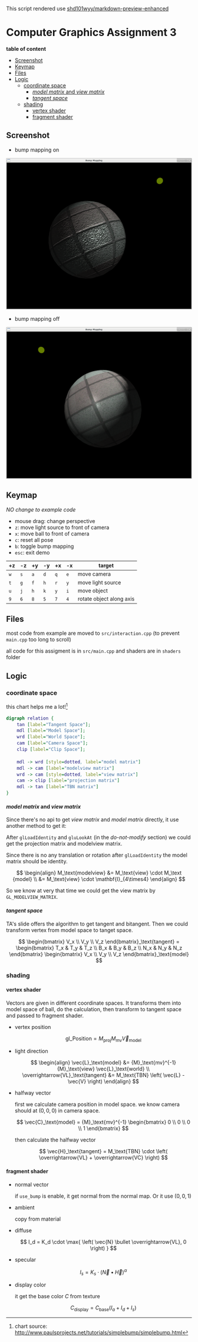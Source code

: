 This script rendered use [shd101wyy/markdown-preview-enhanced](https://shd101wyy.github.io/markdown-preview-enhanced/#/)

# Computer Graphics Assignment 3

**table of content**

<!-- @import "[TOC]" {cmd="toc" depthFrom=2 depthTo=6 orderedList=false} -->
<!-- code_chunk_output -->

* [Screenshot](#screenshot)
* [Keymap](#keymap)
* [Files](#files)
* [Logic](#logic)
	* [coordinate space](#coordinate-space)
		* [*model matrix* and *view matrix*](#model-matrix-and-view-matrix)
		* [*tangent space*](#tangent-space)
	* [shading](#shading)
		* [vertex shader](#vertex-shader)
		* [fragment shader](#fragment-shader)

<!-- /code_chunk_output -->

## Screenshot

+ bump mapping on

![bump mapping](./img/bump.png)

+ bump mapping off

![phong shadding](./img/phong.png)

## Keymap

*NO change to example code*

- mouse drag: change perspective
- `z`: move light source to front of camera
- `x`: move ball to front of camera
- `c`: reset all pose
- `b`: toggle bump mapping
- `esc`: exit demo

| +z | -z | +y | -y | +x | -x |target
|----|----|----|----|----|----|----
|`w` |`s` |`a` |`d` |`q` |`e` | move camera
|`t` |`g` |`f` |`h` |`r` |`y` | move light source
|`u` |`j` |`h` |`k` |`y` |`i` | move object
|`9` |`6` |`8` |`5` |`7` |`4` | rotate object along axis

## Files

most code from example are moved to `src/interaction.cpp` (to prevent `main.cpp` too long to scroll)

all code for this assigment is in `src/main.cpp` and shaders are in `shaders` folder

## Logic

### coordinate space

this chart helps me a lot![^coord]

```dot
digraph relation {
    tan [label="Tangent Space"];
    mdl [label="Model Space"];
    wrd [label="World Space"];
    cam [label="Camera Space"];
    clip [label="Clip Space"];

    mdl -> wrd [style=dotted, label="model matrix"]
    mdl -> cam [label="modelview matrix"]
    wrd -> cam [style=dotted, label="view matrix"]
    cam -> clip [label="projection matrix"]
    mdl -> tan [label="TBN matrix"]
}
```

[^coord]: chart source: http://www.paulsprojects.net/tutorials/simplebump/simplebump.html

#### *model matrix* and *view matrix*

Since there's no api to get *view matrix* and *model matrix* directly, it use another method to get it:

After `glLoadIdentity` and `gluLookAt` (in the *do-not-modify* section) we could get the projection matrix and modelview matrix.

Since there is no any translation or rotation after `glLoadIdentity` the model matrix should be identity.

$$
\begin{align}
M_\text{modelview}
&= M_\text{view} \cdot M_\text {model} \\
&= M_\text{view} \cdot \mathbf{I}_{4\times4}
\end{align}
$$

So we know at very that time we could get the view matrix by `GL_MODELVIEW_MATRIX`.

#### *tangent space*

TA's slide offers the algorithm to get tangent and bitangent. Then we could transform vertex from model space to tanget space.

$$
\begin{bmatrix}
V_x \\
V_y \\
V_z
\end{bmatrix}_\text{tangent}
= \begin{bmatrix}
T_x & T_y & T_z \\
B_x & B_y & B_z \\
N_x & N_y & N_z
\end{bmatrix} \begin{bmatrix}
V_x \\
V_y \\
V_z
\end{bmatrix}_\text{model}
$$

### shading

#### vertex shader

Vectors are given in different coordinate spaces. It transforms them into model space of ball, do the calculation, then transform to tangent space and passed to fragment shader.

+ vertex position

    $$
    \text{gl_Position} =
    M_\text{proj}
    M_\text{mv}
    \vec{V}_\text{model}
    $$

+ light direction

    $$
    \begin{align}
        \vec{L}_\text{model}
        &=
        {M}_\text{mv}^{-1}
        {M}_\text{view}
        \vec{L}_\text{world}
    \\
        \overrightarrow{VL}_\text{tangent}
        &=
        M_\text{TBN} \left(
            \vec{L} - \vec{V}
        \right)
    \end{align}
    $$

+ halfway vector

    first we calculate camera position in model space. we know camera should at $(0, 0, 0)$ in camera space.

    $$
    \vec{C}_\text{model} =
    {M}_\text{mv}^{-1} \begin{bmatrix} 0 \\ 0 \\ 0 \\ 1 \end{bmatrix}
    $$

    then calculate the halfway vector

    $$
    \vec{H}_\text{tangent}
    = M_\text{TBN} \cdot \left(
        \overrightarrow{VL} + \overrightarrow{VC}
    \right)
    $$

#### fragment shader

+ normal vector

    if `use_bump` is enable, it get normal from the normal map. Or it use $(0, 0, 1)$

+ ambient

    copy from material

+ diffuse

    $$
    I_d =
    K_d \cdot \max{ \left(
        \vec{N} \bullet \overrightarrow{VL}, 0
    \right) }
    $$

+ specular

    $$
    I_s =
    K_s \cdot \left(
        \vec{N} \bullet \vec{H}
    \right) ^\alpha
    $$

+ display color

    it get the base color $C$ from texture

    $$
    C_\text{display} = C_\text{base} \left(
        I_a + I_d + I_s
    \right)
    $$
